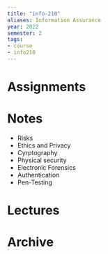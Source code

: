 ```yaml
---
title: "info-210"
aliases: Information Assurance
year: 2022
semester: 2
tags: 
- course
- info210
---
```


# Assignments

# Notes
- Risks
- Ethics and Privacy
- Cyrptography
- Physical security
- Electronic Forensics
- Authentication
- Pen-Testing

# Lectures

# Archive
